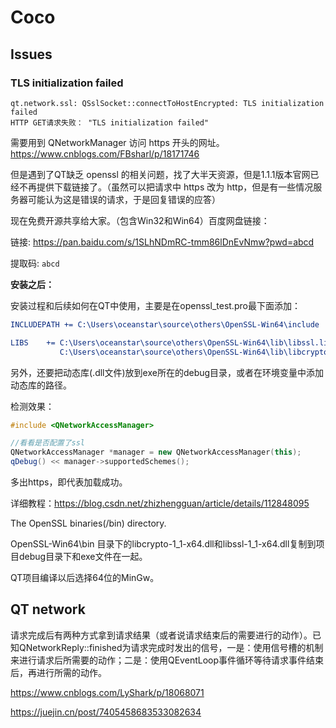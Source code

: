 # Coco
## Issues

### TLS initialization failed

```
qt.network.ssl: QSslSocket::connectToHostEncrypted: TLS initialization failed 
HTTP GET请求失败： "TLS initialization failed"
```

需要用到 QNetworkManager 访问 https 开头的网址。 https://www.cnblogs.com/FBsharl/p/18171746

但是遇到了QT缺乏 openssl 的相关问题，找了大半天资源，但是1.1.1版本官网已经不再提供下载链接了。（虽然可以把请求中 https 改为 http，但是有一些情况服务器可能认为这是错误的请求，于是回复错误的应答）

现在免费开源共享给大家。（包含Win32和Win64）百度网盘链接：

链接: https://pan.baidu.com/s/1SLhNDmRC-tmm86lDnEvNmw?pwd=abcd

提取码: `abcd`

**安装之后：**

安装过程和后续如何在QT中使用，主要是在openssl_test.pro最下面添加：

```cmake
INCLUDEPATH += C:\Users\oceanstar\source\others\OpenSSL-Win64\include

LIBS    += C:\Users\oceanstar\source\others\OpenSSL-Win64\lib\libssl.lib \
           C:\Users\oceanstar\source\others\OpenSSL-Win64\lib\libcrypto.lib
```

另外，还要把动态库(.dll文件)放到exe所在的debug目录，或者在环境变量中添加动态库的路径。

 检测效果：

```cpp
#include <QNetworkAccessManager>

//看看是否配置了ssl
QNetworkAccessManager *manager = new QNetworkAccessManager(this);
qDebug() << manager->supportedSchemes();
```

多出https，即代表加载成功。

详细教程：https://blog.csdn.net/zhizhengguan/article/details/112848095

The OpenSSL binaries(/bin) directory.

OpenSSL-Win64\bin 目录下的libcrypto-1_1-x64.dll和libssl-1_1-x64.dll复制到项目debug目录下和exe文件在一起。

QT项目编译以后选择64位的MinGw。

## QT network

请求完成后有两种方式拿到请求结果（或者说请求结束后的需要进行的动作）。已知QNetworkReply::finished为请求完成时发出的信号，一是：使用信号槽的机制来进行请求后所需要的动作；二是：使用QEventLoop事件循环等待请求事件结束后，再进行所需的动作。

https://www.cnblogs.com/LyShark/p/18068071

https://juejin.cn/post/7405458683533082634
